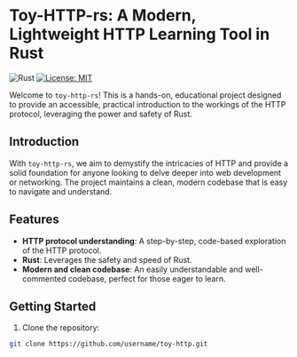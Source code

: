 # Toy-HTTP-rs: A Modern, Lightweight HTTP Learning Tool in Rust

![Rust](https://github.com/user/toy-http/workflows/Rust/badge.svg)
[![License: MIT](https://img.shields.io/badge/License-MIT-blue.svg)](https://opensource.org/licenses/MIT)

Welcome to `toy-http-rs`! This is a hands-on, educational project designed to provide an accessible, practical introduction to the workings of the HTTP protocol, leveraging the power and safety of Rust. 

## Introduction

With `toy-http-rs`, we aim to demystify the intricacies of HTTP and provide a solid foundation for anyone looking to delve deeper into web development or networking. The project maintains a clean, modern codebase that is easy to navigate and understand.

## Features

- **HTTP protocol understanding**: A step-by-step, code-based exploration of the HTTP protocol.
- **Rust**: Leverages the safety and speed of Rust.
- **Modern and clean codebase**: An easily understandable and well-commented codebase, perfect for those eager to learn.

## Getting Started

1. Clone the repository: 

```bash
git clone https://github.com/username/toy-http.git
